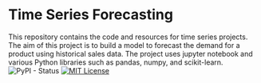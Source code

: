 # Time Series Forecasting

This repository contains the code and resources for time series projects. The aim of this project is to build a model to forecast the demand for a product using historical sales data. The project uses jupyter notebook and various Python libraries such as pandas, numpy, and scikit-learn.
 ![PyPI - Status](https://img.shields.io/pypi/status/pandas?style=for-the-badge) [![MIT License](https://img.shields.io/badge/License-MIT-green.svg?style=for-the-badge)](https://choosealicense.com/licenses/mit/)
